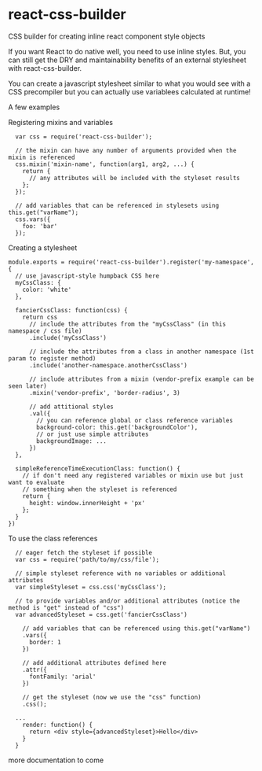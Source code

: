 # react-css-builder
CSS builder for creating inline react component style objects

If you want React to do native well, you need to use inline styles.  But, you can still get the DRY and maintainability benefits of an external stylesheet with react-css-builder.

You can create a javascript stylesheet similar to what you would see with a CSS precompiler but you can actually use variablees calculated at runtime!

A few examples

Registering mixins and variables
```
  var css = require('react-css-builder');

  // the mixin can have any number of arguments provided when the mixin is referenced
  css.mixin('mixin-name', function(arg1, arg2, ...) {
    return {
      // any attributes will be included with the styleset results
    };
  });

  // add variables that can be referenced in stylesets using this.get("varName");
  css.vars({
    foo: 'bar'
  });
```

Creating a stylesheet
```
module.exports = require('react-css-builder').register('my-namespace', {
  // use javascript-style humpback CSS here
  myCssClass: {
    color: 'white'
  },

  fancierCssClass: function(css) {
    return css
      // include the attributes from the "myCssClass" (in this namespace / css file)
      .include('myCssClass')

      // include the attributes from a class in another namespace (1st param to register method)
      .include('another-namespace.anotherCssClass')

      // include attributes from a mixin (vendor-prefix example can be seen later)
      .mixin('vendor-prefix', 'border-radius', 3)

      // add attitional styles
      .val({
        // you can reference global or class reference variables
        background-color: this.get('backgroundColor'),
        // or just use simple attributes
        backgroundImage: ...
      })
  },

  simpleReferenceTimeExecutionClass: function() {
    // if don't need any registered variables or mixin use but just want to evaluate
    // something when the styleset is referenced
    return {
      height: window.innerHeight + 'px'
    };
  }
})
```

To use the class references
```
  // eager fetch the styleset if possible
  var css = require('path/to/my/css/file');

  // simple styleset reference with no variables or additional attributes
  var simpleStyleset = css.css('myCssClass');

  // to provide variables and/or additional attributes (notice the method is "get" instead of "css")
  var advancedStyleset = css.get('fancierCssClass')

    // add variables that can be referenced using this.get("varName")
    .vars({
      border: 1
    })

    // add additional attributes defined here
    .attr({
      fontFamily: 'arial'
    })

    // get the styleset (now we use the "css" function)
    .css();

  ...
    render: function() {
      return <div style={advancedStyleset}>Hello</div>
    }
  }
```

more documentation to come